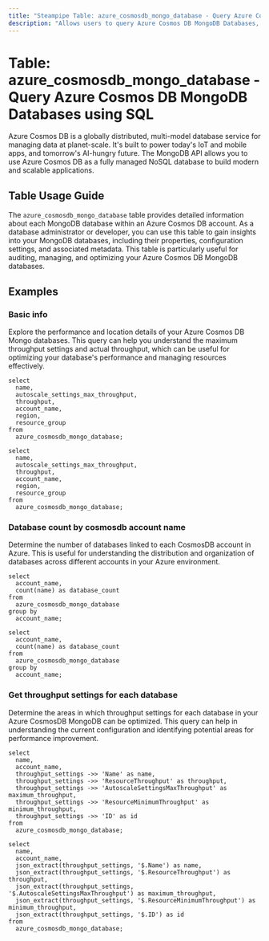 ```yaml
---
title: "Steampipe Table: azure_cosmosdb_mongo_database - Query Azure Cosmos DB MongoDB Databases using SQL"
description: "Allows users to query Azure Cosmos DB MongoDB Databases, providing comprehensive details about each MongoDB database within an Azure Cosmos DB account."
---
```


# Table: azure_cosmosdb_mongo_database - Query Azure Cosmos DB MongoDB Databases using SQL

Azure Cosmos DB is a globally distributed, multi-model database service for managing data at planet-scale. It's built to power today's IoT and mobile apps, and tomorrow's AI-hungry future. The MongoDB API allows you to use Azure Cosmos DB as a fully managed NoSQL database to build modern and scalable applications.

## Table Usage Guide

The `azure_cosmosdb_mongo_database` table provides detailed information about each MongoDB database within an Azure Cosmos DB account. As a database administrator or developer, you can use this table to gain insights into your MongoDB databases, including their properties, configuration settings, and associated metadata. This table is particularly useful for auditing, managing, and optimizing your Azure Cosmos DB MongoDB databases.

## Examples

### Basic info
Explore the performance and location details of your Azure Cosmos DB Mongo databases. This query can help you understand the maximum throughput settings and actual throughput, which can be useful for optimizing your database's performance and managing resources effectively.

```sql+postgres
select
  name,
  autoscale_settings_max_throughput,
  throughput,
  account_name,
  region,
  resource_group
from
  azure_cosmosdb_mongo_database;
```

```sql+sqlite
select
  name,
  autoscale_settings_max_throughput,
  throughput,
  account_name,
  region,
  resource_group
from
  azure_cosmosdb_mongo_database;
```


### Database count by cosmosdb account name
Determine the number of databases linked to each CosmosDB account in Azure. This is useful for understanding the distribution and organization of databases across different accounts in your Azure environment.

```sql+postgres
select
  account_name,
  count(name) as database_count
from
  azure_cosmosdb_mongo_database
group by
  account_name;
```

```sql+sqlite
select
  account_name,
  count(name) as database_count
from
  azure_cosmosdb_mongo_database
group by
  account_name;
```

### Get throughput settings for each database
Determine the areas in which throughput settings for each database in your Azure CosmosDB MongoDB can be optimized. This query can help in understanding the current configuration and identifying potential areas for performance improvement.

```sql+postgres
select
  name,
  account_name,
  throughput_settings ->> 'Name' as name,
  throughput_settings ->> 'ResourceThroughput' as throughput,
  throughput_settings ->> 'AutoscaleSettingsMaxThroughput' as maximum_throughput,
  throughput_settings ->> 'ResourceMinimumThroughput' as minimum_throughput,
  throughput_settings ->> 'ID' as id
from
  azure_cosmosdb_mongo_database;
```

```sql+sqlite
select
  name,
  account_name,
  json_extract(throughput_settings, '$.Name') as name,
  json_extract(throughput_settings, '$.ResourceThroughput') as throughput,
  json_extract(throughput_settings, '$.AutoscaleSettingsMaxThroughput') as maximum_throughput,
  json_extract(throughput_settings, '$.ResourceMinimumThroughput') as minimum_throughput,
  json_extract(throughput_settings, '$.ID') as id
from
  azure_cosmosdb_mongo_database;
```